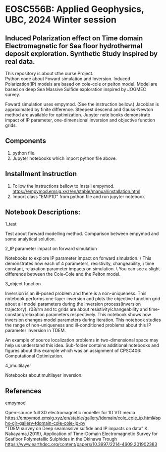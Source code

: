 # EOSC556B: Applied Geophysics, UBC,  2024 Winter session
## Induced Polarization effect on Time domain Electromagnetic for Sea floor hydrothermal deposit exploration. Synthetic Study inspired by real data.

This repository is about cthe ourse Project.  
Python code about Foward simulation and Inversion.
Induced Polarization(IP) models are based on cole-cole or pelton model.
Model are based on deep Sea Massive Sulfide exploration inspired by JOGMEC survey.

Foward simulation uses empymod. (See the instruction bellow.)
Jacobian is approximated by finite difference.
Steepest descend and Gauss-Newton method are available for optimization.
Jupyter note books demonstrate impact of IP parameter,
 one-dimensional inversion and objective function grids. 

## Components
1. python file.
2. Jupyter notebooks which import python file above.

## Installment instruction
1. Follow the instructions bellow to Install empymod.
https://empymod.emsig.xyz/en/stable/manual/installation.html
2. Import class "EMIP1D" from python file and run jupyter notebook

## Notebook Descriptions:
1\_test

Test about forward modelling method. 
Comparison between empymod and some analytical solution.

2\_IP parameter impact on forward simulation

Notebooks to explore IP parameter impact on forward simulation. \\
This demonstrates how each of 4 parameters, resistivity, changeability, \\
time constant, relaxation parameter impacts on simulation. \\
You can see a slight difference between the Cole-Cole and the Pelton model.

3\_object function

Inversion is an ill-posed problem and there is a non-uniqueness. This notebook performs one-layer inversion and plots the objective function grid about all model parameters during the inversion process(inversion trajectory). r08/rm and tc grids are about resistivity/changeability and time-constant/relaxation parameters respectively. This notebook shows how inversion changes model parameters during iteration. 
This notebook studies the range of non-uniqueness and ill-conditioned problems about this IP parameter inversion in TDEM.

An example of source localization problems in two-dimensional space may help us understand this idea. Sub-folder contains additional notebooks and figures about this example which was an assignment of CPSC406: Computational Optimization.

4_\multilayer

Notebooks about multilayer inversion.

## References
empymod  

Open-source full 3D electromagnetic modeller for 1D VTI media 
https://empymod.emsig.xyz/en/stable/gallery/tdomain/cole_cole_ip.html#sphx-glr-gallery-tdomain-cole-cole-ip-py   
"TDEM survey on Deep seamassive sulfide and IP impacts on data"
K. Nakayama,(2019), Application of Time-Domain Electromagnetic Survey for Seafloor Polymetallic Sulphides in the Okinawa Trough  
https://www.earthdoc.org/content/papers/10.3997/2214-4609.201902383

